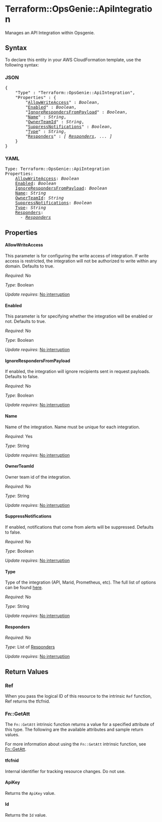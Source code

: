# Terraform::OpsGenie::ApiIntegration

Manages an API Integration within Opsgenie.

## Syntax

To declare this entity in your AWS CloudFormation template, use the following syntax:

### JSON

<pre>
{
    "Type" : "Terraform::OpsGenie::ApiIntegration",
    "Properties" : {
        "<a href="#allowwriteaccess" title="AllowWriteAccess">AllowWriteAccess</a>" : <i>Boolean</i>,
        "<a href="#enabled" title="Enabled">Enabled</a>" : <i>Boolean</i>,
        "<a href="#ignorerespondersfrompayload" title="IgnoreRespondersFromPayload">IgnoreRespondersFromPayload</a>" : <i>Boolean</i>,
        "<a href="#name" title="Name">Name</a>" : <i>String</i>,
        "<a href="#ownerteamid" title="OwnerTeamId">OwnerTeamId</a>" : <i>String</i>,
        "<a href="#suppressnotifications" title="SuppressNotifications">SuppressNotifications</a>" : <i>Boolean</i>,
        "<a href="#type" title="Type">Type</a>" : <i>String</i>,
        "<a href="#responders" title="Responders">Responders</a>" : <i>[ <a href="responders.md">Responders</a>, ... ]</i>
    }
}
</pre>

### YAML

<pre>
Type: Terraform::OpsGenie::ApiIntegration
Properties:
    <a href="#allowwriteaccess" title="AllowWriteAccess">AllowWriteAccess</a>: <i>Boolean</i>
    <a href="#enabled" title="Enabled">Enabled</a>: <i>Boolean</i>
    <a href="#ignorerespondersfrompayload" title="IgnoreRespondersFromPayload">IgnoreRespondersFromPayload</a>: <i>Boolean</i>
    <a href="#name" title="Name">Name</a>: <i>String</i>
    <a href="#ownerteamid" title="OwnerTeamId">OwnerTeamId</a>: <i>String</i>
    <a href="#suppressnotifications" title="SuppressNotifications">SuppressNotifications</a>: <i>Boolean</i>
    <a href="#type" title="Type">Type</a>: <i>String</i>
    <a href="#responders" title="Responders">Responders</a>: <i>
      - <a href="responders.md">Responders</a></i>
</pre>

## Properties

#### AllowWriteAccess

This parameter is for configuring the write access of integration. If write access is restricted, the integration will not be authorized to write within any domain. Defaults to true.

_Required_: No

_Type_: Boolean

_Update requires_: [No interruption](https://docs.aws.amazon.com/AWSCloudFormation/latest/UserGuide/using-cfn-updating-stacks-update-behaviors.html#update-no-interrupt)

#### Enabled

This parameter is for specifying whether the integration will be enabled or not. Defaults to true.

_Required_: No

_Type_: Boolean

_Update requires_: [No interruption](https://docs.aws.amazon.com/AWSCloudFormation/latest/UserGuide/using-cfn-updating-stacks-update-behaviors.html#update-no-interrupt)

#### IgnoreRespondersFromPayload

If enabled, the integration will ignore recipients sent in request payloads. Defaults to false.

_Required_: No

_Type_: Boolean

_Update requires_: [No interruption](https://docs.aws.amazon.com/AWSCloudFormation/latest/UserGuide/using-cfn-updating-stacks-update-behaviors.html#update-no-interrupt)

#### Name

Name of the integration. Name must be unique for each integration.

_Required_: Yes

_Type_: String

_Update requires_: [No interruption](https://docs.aws.amazon.com/AWSCloudFormation/latest/UserGuide/using-cfn-updating-stacks-update-behaviors.html#update-no-interrupt)

#### OwnerTeamId

Owner team id of the integration.

_Required_: No

_Type_: String

_Update requires_: [No interruption](https://docs.aws.amazon.com/AWSCloudFormation/latest/UserGuide/using-cfn-updating-stacks-update-behaviors.html#update-no-interrupt)

#### SuppressNotifications

If enabled, notifications that come from alerts will be suppressed. Defaults to false.

_Required_: No

_Type_: Boolean

_Update requires_: [No interruption](https://docs.aws.amazon.com/AWSCloudFormation/latest/UserGuide/using-cfn-updating-stacks-update-behaviors.html#update-no-interrupt)

#### Type

Type of the integration (API, Marid, Prometheus, etc). The full list of options can be found [here](https://docs.opsgenie.com/docs/integration-types-to-use-with-api).

_Required_: No

_Type_: String

_Update requires_: [No interruption](https://docs.aws.amazon.com/AWSCloudFormation/latest/UserGuide/using-cfn-updating-stacks-update-behaviors.html#update-no-interrupt)

#### Responders

_Required_: No

_Type_: List of <a href="responders.md">Responders</a>

_Update requires_: [No interruption](https://docs.aws.amazon.com/AWSCloudFormation/latest/UserGuide/using-cfn-updating-stacks-update-behaviors.html#update-no-interrupt)

## Return Values

### Ref

When you pass the logical ID of this resource to the intrinsic `Ref` function, Ref returns the tfcfnid.

### Fn::GetAtt

The `Fn::GetAtt` intrinsic function returns a value for a specified attribute of this type. The following are the available attributes and sample return values.

For more information about using the `Fn::GetAtt` intrinsic function, see [Fn::GetAtt](https://docs.aws.amazon.com/AWSCloudFormation/latest/UserGuide/intrinsic-function-reference-getatt.html).

#### tfcfnid

Internal identifier for tracking resource changes. Do not use.

#### ApiKey

Returns the <code>ApiKey</code> value.

#### Id

Returns the <code>Id</code> value.

